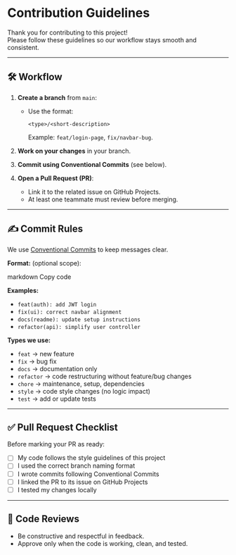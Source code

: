 # Contribution Guidelines

Thank you for contributing to this project!  
Please follow these guidelines so our workflow stays smooth and consistent.

---

## 🛠 Workflow

1. **Create a branch** from `main`:
   - Use the format:  
     ```
     <type>/<short-description>
     ```
     Example: `feat/login-page`, `fix/navbar-bug`.

2. **Work on your changes** in your branch.

3. **Commit using Conventional Commits** (see below).

4. **Open a Pull Request (PR)**:
   - Link it to the related issue on GitHub Projects.
   - At least one teammate must review before merging.

---

## ✍️ Commit Rules

We use [Conventional Commits](https://www.conventionalcommits.org/) to keep messages clear.

**Format:**
<type>(optional scope): <short description>

markdown
Copy code

**Examples:**
- `feat(auth): add JWT login`
- `fix(ui): correct navbar alignment`
- `docs(readme): update setup instructions`
- `refactor(api): simplify user controller`

**Types we use:**
- `feat` → new feature
- `fix` → bug fix
- `docs` → documentation only
- `refactor` → code restructuring without feature/bug changes
- `chore` → maintenance, setup, dependencies
- `style` → code style changes (no logic impact)
- `test` → add or update tests

---

## ✅ Pull Request Checklist
Before marking your PR as ready:
- [ ] My code follows the style guidelines of this project
- [ ] I used the correct branch naming format
- [ ] I wrote commits following Conventional Commits
- [ ] I linked the PR to its issue on GitHub Projects
- [ ] I tested my changes locally

---

## 🧩 Code Reviews
- Be constructive and respectful in feedback.  
- Approve only when the code is working, clean, and tested.
